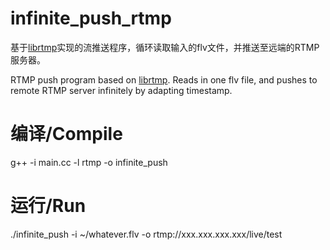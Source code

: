 infinite_push_rtmp
==================

基于[librtmp](https://rtmpdump.mplayerhq.hu/)实现的流推送程序，循环读取输入的flv文件，并推送至远端的RTMP服务器。

RTMP push program based on [librtmp](https://rtmpdump.mplayerhq.hu/).
Reads in one flv file, and pushes to remote RTMP server infinitely by adapting timestamp.

编译/Compile
==================
g++ -i main.cc -l rtmp -o infinite_push

运行/Run
==================
./infinite_push -i ~/whatever.flv -o rtmp://xxx.xxx.xxx.xxx/live/test
